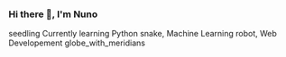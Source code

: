 ### Hi there 👋, I'm Nuno

seedling Currently learning Python snake, Machine Learning robot, Web Developement globe_with_meridians
